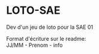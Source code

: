 # LOTO-SAE
Dev d'un jeu de loto pour la SAE 01  
  
Format d'écriture sur le readme:   
JJ/MM - Prenom - info  
